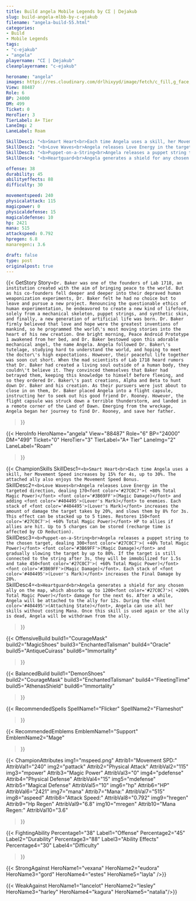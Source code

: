 ```yaml
---
title: Build angela Mobile Legends by CΣ | Ꭰejakub
slug: build-angela-mlbb-by-c-ejakub
filename: "angela-build-55.html"
categories: 
- Build 
- Mobile Legends
tags: 
- "c-ejakub"
- "angela"
playername: "CΣ | Ꭰejakub"
cleanplayername: "c-ejakub"

heroname: "angela"
images: https://res.cloudinary.com/drlhixyyd/image/fetch/c_fill,g_face,f_auto/https://cdn2-build.mobagenie.my.id/p/images/banner/full/angela.jpg
View: 88487 
Role: 6 
BP: 24000
DM: 499 
Ticket: 0 
HeroTier: 3 
TierLabel: A+ Tier 
LaneImg: 2
LaneLabel: Roam 

SkillDesc1: "<b>Smart Heart<br>Each time Angela uses a skill, her Movement Speed increases by 15% for 4s, up to 30%. The attached ally also enjoys the Movement Speed Bonus."   
SkillDesc2: "<b>Love Waves<br>Angela releases Love Energy in the targeted direction, dealing 170<font color='#27C0C7'>( +80% Total Magic Power)</font> <font color='#3B69FF'>(Magic Damage)</font> and adding <font color='#404495'>(Lover's Mark)</font> to enemies. Each stack of <font color='#404495'>(Lover's Mark)</font> increases the amount of damage the target takes by 20%, and slows them by 8% for 3s. This effect can be stacked up to 5 times. Restores 150<font color='#27C0C7'>( +60% Total Magic Power)</font> HP to allies if allies are hit. Up to 5 charges can be stored (recharge time is affected by CD Reduction)."   
SkillDesc3: "<b>Puppet-on-a-String<br>Angela releases a puppet string to the chosen target, dealing 300<font color='#27C0C7'>( +40% Total Magic Power)</font> <font color='#3B69FF'>(Magic Damage)</font> and gradually slowing the target by up to 80%. If the target is still connected to the string after 3s, they will be immobilized for 1.5s and take 450<font color='#27C0C7'>( +60% Total Magic Power)</font> <font color='#3B69FF'>(Magic Damage)</font>. Each stack of <font color='#404495'>(Lover's Mark)</font> increases the Final Damage by 20%."   
SkillDesc4: "<b>Heartguard<br>Angela generates a shield for any chosen ally on the map, which absorbs up to 1200<font color='#27C0C7'>( +200% Total Magic Power)</font> damage for the next 6s. After a while, Angela will be attached to the ally for 12s. During the <font color='#404495'>(Attaching State)</font>, Angela can use all her skills without costing Mana. Once this skill is used again or the ally is dead, Angela will be withdrawn from the ally."  

offense: 38 
durability: 45 
abilityeffects: 88 
difficulty: 30 

movementspeed: 240
physicalattack: 115
magicpower: 0
physicaldefense: 15
magicaldefense: 10
hp: 2421
mana: 515
attackspeed: 0.792
hpregen: 6.8
manaregen:: 3.6

draft: false
type: post
originalpost: true
---
```



{{< GetStory 
Story=` Dr. Baker was one of the founders of Lab 1718, an institution created with the aim of bringing peace to the world. But as his co-founders fell deeper and deeper into their depraved human weaponization experiments, Dr. Baker felt he had no choice but to leave and pursue a new project. Renouncing the questionable ethics of human experimentation, he endeavored to create a new kind of lifeform, solely from a mechanical skeleton, puppet strings, and synthetic skin, and finally, a new generation of artificial life was born. Dr. Baker firmly believed that love and hope were the greatest inventions of mankind, so he programmed the world\'s most moving stories into the heart of his new creation. One bright morning, Peace Android Prototype 1 awakened from her bed, and Dr. Baker bestowed upon this adorable mechanical angel, the name Angela. Angela followed Dr. Baker\'s tutelage, studying hard to understand the world, and hoping to meet the doctor\'s high expectations. However, their peaceful life together was soon cut short. When the mad scientists of Lab 1718 heard rumors that Dr. Baker had created a living soul outside of a human body, they couldn\'t believe it. They convinced themselves that Baker had betrayed them, keeping this knowledge to himself before fleeing, and so they ordered Dr. Baker\'s past creations, Alpha and Beta to hunt down Dr. Baker and his creation. As their pursuers were just about to close in on them, Dr. Baker placed Angela into a flight capsule, instructing her to seek out his good friend Dr. Rooney. However, the flight capsule was struck down a terrible thunderstorm, and landed in a remote corner of the Land of Dawn. Emerging from the wreckage, Angela began her journey to find Dr. Rooney, and save her father. ` 
>}}

{{< HeroInfo 
HeroName="angela" 
View="88487" 
Role="6" 
BP="24000" 
DM="499" 
Ticket="0" 
HeroTier="3" 
TierLabel="A+ Tier" 
LaneImg="2" 
LaneLabel="Roam" 
>}}
 
{{< ChampionSkills 
SkillDesc1=`<b>Smart Heart<br>Each time Angela uses a skill, her Movement Speed increases by 15% for 4s, up to 30%. The attached ally also enjoys the Movement Speed Bonus.`   
SkillDesc2=`<b>Love Waves<br>Angela releases Love Energy in the targeted direction, dealing 170<font color='#27C0C7'>( +80% Total Magic Power)</font> <font color='#3B69FF'>(Magic Damage)</font> and adding <font color='#404495'>(Lover's Mark)</font> to enemies. Each stack of <font color='#404495'>(Lover's Mark)</font> increases the amount of damage the target takes by 20%, and slows them by 8% for 3s. This effect can be stacked up to 5 times. Restores 150<font color='#27C0C7'>( +60% Total Magic Power)</font> HP to allies if allies are hit. Up to 5 charges can be stored (recharge time is affected by CD Reduction).`   
SkillDesc3=`<b>Puppet-on-a-String<br>Angela releases a puppet string to the chosen target, dealing 300<font color='#27C0C7'>( +40% Total Magic Power)</font> <font color='#3B69FF'>(Magic Damage)</font> and gradually slowing the target by up to 80%. If the target is still connected to the string after 3s, they will be immobilized for 1.5s and take 450<font color='#27C0C7'>( +60% Total Magic Power)</font> <font color='#3B69FF'>(Magic Damage)</font>. Each stack of <font color='#404495'>(Lover's Mark)</font> increases the Final Damage by 20%.`   
SkillDesc4=`<b>Heartguard<br>Angela generates a shield for any chosen ally on the map, which absorbs up to 1200<font color='#27C0C7'>( +200% Total Magic Power)</font> damage for the next 6s. After a while, Angela will be attached to the ally for 12s. During the <font color='#404495'>(Attaching State)</font>, Angela can use all her skills without costing Mana. Once this skill is used again or the ally is dead, Angela will be withdrawn from the ally.`   
>}}

{{< OffensiveBuild 
build1="CourageMask"  
build2="MagicShoes" 
build3="EnchantedTalisman" 
build4="Oracle" 
build5="AntiqueCuirass" 
build6="Immortality" 
>}} 

{{< BalancedBuild 
build1="DemonShoes"  
build2="CourageMask" 
build3="EnchantedTalisman" 
build4="FleetingTime" 
build5="AthenasShield" 
build6="Immortality" 
>}}


{{< RecommendedSpells 
SpellName1="Flicker" 
SpellName2="Flameshot" 
>}}  

{{< RecommendedEmblems 
EmblemName1="Support" 
EmblemName2="Mage" 
>}}   


{{< ChampionAttributes
img1="mspeed.png" Attrib1="Movement SPD:" AttribVal1="240"
img2="pattack" Attrib2="Physical Attack" AttribVal2="115"
img3="mpower" Attrib3="Magic Power" AttribVal3="0"
img4="pdefense" Attrib4="Physical Defense" AttribVal4="15"
img5="mdefense" Attrib5="Magical Defense" AttribVal5="10"
img6="hp" Attrib6="HP" AttribVal6="2421"
img7="mana" Attrib7="Mana:" AttribVal7="515"
img8="aspeed" Attrib8="Attack Speed:" AttribVal8="0.792"
img9="hregen" Attrib9="Hp Regen" AttribVal9="6.8"
img10="mregen" Attrib10="Mana Regen:" AttribVal10="3.6"
>}}


{{< FightingAbility
Percentage1="38" Label1="Offense"
Percentage2="45" Label2="Durability"
Percentage3="88" Label3="Ability Effects"
Percentage4="30" Label4="Difficulty"
 >}}

{{< StrongAgainst 
HeroName1="vexana"
HeroName2="eudora"
HeroName3="gord"
HeroName4="estes"
HeroName5="layla"
/>}}

{{< WeakAgainst
HeroName1="lancelot"
HeroName2="lesley"
HeroName3="harley"
HeroName4="kagura"
HeroName5="natalia"/>}}

